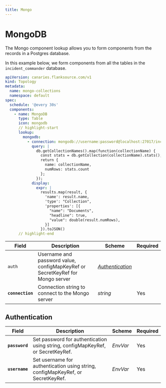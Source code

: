 ```yaml
---
title: Mongo
---
```


# <Icon name="mongo" /> MongoDB

The Mongo component lookup allows you to form components from the records in a Postgres database.

In this example below, we form components from all the tables in the `incident_commander` database.

```yaml title="mongo-check.yml"
apiVersion: canaries.flanksource.com/v1
kind: Topology
metadata:
  name: mongo-collections
  namespace: default
spec:
  schedule: '@every 30s'
  components:
    - name: MongoDB
      type: Table
      icon: mongodb
      // highlight-start
      lookup:
        mongodb:
          - connection: mongodb://username:password@localhost:27017/incident_commander
            query: |
              db.getCollectionNames().map(function(collectionName) {
                const stats = db.getCollection(collectionName).stats();
                return {
                  name: collectionName,
                  numRows: stats.count
                };
              });
            display:
              expr: |
                results.map(result, {
                  'name': result.name,
                  'type': "Collection",
                  'properties': [{
                    "name": "Documents",
                    "headline": true,
                    "value": double(result.numRows),
                  }]
                }).toJSON()
      // highlight-end
```

| Field            | Description                                                                   | Scheme                                            | Required |
| ---------------- | ----------------------------------------------------------------------------- | ------------------------------------------------- | -------- |
| `auth`           | Username and password value, configMapKeyRef or SecretKeyRef for Mongo server | [_Authentication_](../concepts/authentication.md) |          |
| **`connection`** | Connection string to connect to the Mongo server                              | _string_                                          | Yes      |

## Authentication

| Field          | Description                                                                     | Scheme                                                                       | Required |
| -------------- | ------------------------------------------------------------------------------- | ---------------------------------------------------------------------------- | -------- |
| **`password`** | Set password for authentication using string, configMapKeyRef, or SecretKeyRef. | <CommonLink to="secrets">*EnvVar*</CommonLink> | Yes      |
| **`username`** | Set username for authentication using string, configMapKeyRef, or SecretKeyRef. | <CommonLink to="secrets">*EnvVar*</CommonLink> | Yes      |

